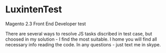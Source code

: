 # LuxintenTest
Magento 2.3 Front End Developer test

There are several ways to resolve JS tasks discribed in test case, but choosed in my solution - I find the most suitable.
I home you will find all necessary info reading the code.
  In any questions - just text me in skype.
